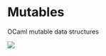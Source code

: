 
# Mutables 

OCaml mutable data structures

![](https://travis-ci.org/katshun0307/mutables.svg?branch=master)

